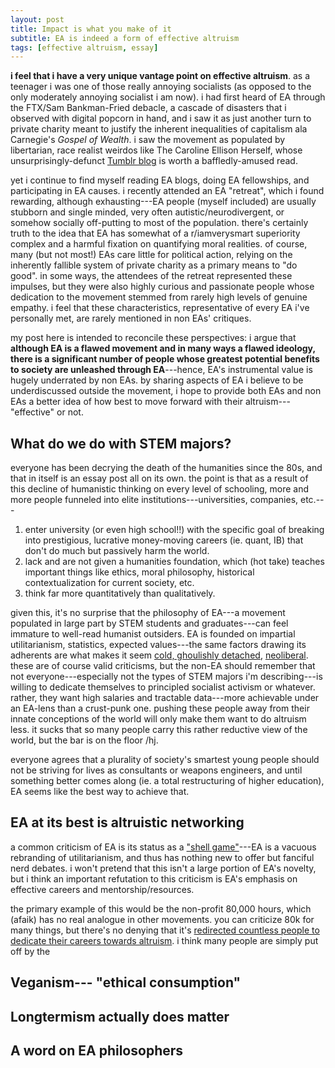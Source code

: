 ```yaml
---
layout: post
title: Impact is what you make of it
subtitle: EA is indeed a form of effective altruism
tags: [effective altruism, essay]
---
```

**i  feel that i have a very unique vantage point on effective altruism**. as a teenager i was one of those really annoying socialists (as opposed to the only moderately annoying socialist i am now). i had first heard of EA through the FTX/Sam Bankman-Fried debacle, a cascade of disasters that i observed with digital popcorn in hand, and i saw it as just another turn to private charity meant to justify the inherent inequalities of capitalism ala Carnegie's *Gospel of Wealth*. i saw the movement as populated by libertarian, race realist weirdos like The Caroline Ellison Herself, whose unsurprisingly-defunct [Tumblr blog](https://caroline.milkyeggs.com/worldoptimization) is worth a baffledly-amused read. 

yet i continue to find myself reading EA blogs, doing EA fellowships, and participating in EA causes. i recently attended an EA "retreat", which i found rewarding, although exhausting---EA people (myself included) are usually stubborn and single minded, very often autistic/neurodivergent, or somehow socially off-putting to most of the population. there's certainly truth to the idea that EA has somewhat of a r/iamverysmart superiority complex and a harmful fixation on quantifying moral realities. of course, many (but not most!) EAs care little for political action, relying on the inherently fallible system of private charity as a primary means to "do good". in some ways, the attendees of the retreat represented these impulses, but they were also highly curious and passionate people whose dedication to the movement stemmed from rarely high levels of genuine empathy. i feel that these characteristics, representative of every EA i've personally met, are rarely mentioned in non EAs' critiques.

my post here is intended to reconcile these perspectives: i argue that **although EA is a flawed movement and in many ways a flawed ideology, there is a significant number of people whose greatest potential benefits to society are unleashed through EA**---hence, EA's instrumental value is hugely underrated by non EAs. by sharing aspects of EA i believe to be underdiscussed outside the movement, i hope to provide both EAs and non EAs a better idea of how best to move forward with their altruism---"effective" or not.

**What do we do with STEM majors?**
-
everyone has been decrying the death of the humanities since the 80s, and that in itself is an essay post all on its own. the point is that as a result of this decline of humanistic thinking on every level of schooling, more and more people funneled into elite institutions---universities, companies, etc.---

1) enter university (or even high school!!) with the specific goal of breaking into prestigious, lucrative money-moving careers (ie. quant, IB) that don't do much but passively harm the world.
2) lack and are not given a humanities foundation, which (hot take) teaches important things like ethics, moral philosophy, historical contextualization for current society, etc.
3) think far more quantitatively than qualitatively.

given this, it's no surprise that the philosophy of EA---a movement populated in large part by STEM students and graduates---can feel immature to well-read humanist outsiders. EA is founded on impartial utilitarianism, statistics, expected values---the same factors drawing its adherents are what makes it seem [cold, ghoulishly detached](https://thespinoff.co.nz/politics/08-04-2019/in-search-of-a-way-to-do-good-that-amounts-to-more-than-feeling-good), [neoliberal](https://jacobin.com/2023/01/effective-altruism-longtermism-nick-bostrom-racism). these are of course valid criticisms, but the non-EA should remember that not everyone---especially not the types of STEM majors i'm describing---is willing to dedicate themselves to principled socialist activism or whatever. rather, they want high salaries and tractable data---more achievable under an EA-lens than a crust-punk one. pushing these people away from their innate conceptions of the world will only make them want to do altruism less. it sucks that so many people carry this rather reductive view of the world, but the bar is on the floor /hj.

everyone agrees that a plurality of society's smartest young people should not be striving for lives as consultants or weapons engineers, and until something better comes along (ie. a total restructuring of higher education), EA seems like the best way to achieve that.

**EA at its best is altruistic networking**
-
a common criticism of EA is its status as a ["shell game"](https://freddiedeboer.substack.com/p/the-effective-altruism-shell-game)---EA is a vacuous rebranding of utilitarianism, and thus has nothing new to offer but fanciful nerd debates. i won't pretend that this isn't a large portion of EA's novelty, but i think an important refutation to this criticism is EA's emphasis on effective careers and mentorship/resources.

the primary example of this would be the non-profit 80,000 hours, which (afaik) has no real analogue in other movements. you can criticize 80k for many things, but there's no denying that it's [redirected countless people to dedicate their careers towards altruism](https://80000hours.org/about/impact/). i think many people are simply put off by the 

**Veganism--- "ethical consumption"**
-

**Longtermism actually does matter**
-
**A word on EA philosophers**
-







<!--stackedit_data:
eyJoaXN0b3J5IjpbLTEwNDM1MzIyMjEsLTY5NzE1MDYzMiwxNj
k2NjIwMjQ2LC01NDUzNjY1NjgsLTEwMTExMTQwNDksNDA4NTYz
OTE0LDg3MDAyNjA4NCwtNDg2MDUyMDcyLC0zNjk0NDY4NTAsMj
A4NTAzMzcyMSwtODUxODUxODUyLDI3OTMyNDA4NSw5NjA5ODM3
NjRdfQ==
-->